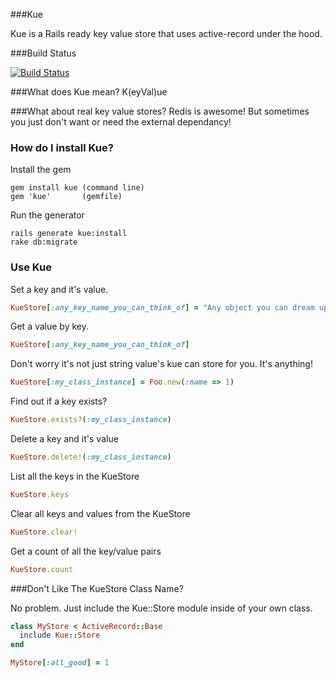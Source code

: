 ###Kue

Kue is a Rails ready key value store that uses active-record under the hood.

###Build Status

[![Build Status](https://secure.travis-ci.org/dotnetguyuk/kue.png)](https://secure.travis-ci.org/dotnetguyuk/kue)

###What does Kue mean?
K(eyVal)ue 

###What about real key value stores?
Redis is awesome! But sometimes you just don't want or need the external dependancy!

### How do I install Kue?
Install the gem

    gem install kue (command line)
    gem 'kue'       (gemfile)

Run the generator

    rails generate kue:install
    rake db:migrate

### Use Kue
Set a key and it's value.

```ruby
KueStore[:any_key_name_you_can_think_of] = "Any object you can dream up"
```

Get a value by key.

```ruby
KueStore[:any_key_name_you_can_think_of] 
```

Don't worry it's not just string value's kue can store for you. It's anything!

```ruby
KueStore[:my_class_instance] = Foo.new(:name => 1)
```

Find out if a key exists?

```ruby
KueStore.exists?(:my_class_instance)
```

Delete a key and it's value

```ruby
KueStore.delete!(:my_class_instance)
```

List all the keys in the KueStore

```ruby
KueStore.keys
```

Clear all keys and values from the KueStore

```ruby
KueStore.clear!
```

Get a count of all the key/value pairs

```ruby
KueStore.count
```

###Don't Like The KueStore Class Name?

No problem. Just include the Kue::Store module inside of your own class.

```ruby
class MyStore < ActiveRecord::Base
  include Kue::Store
end

MyStore[:all_good] = 1
```


